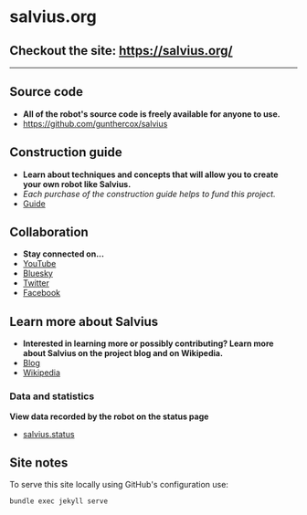 salvius.org
===========

## Checkout the site: https://salvius.org/

***

## Source code

- **All of the robot's source code is freely available for anyone to use.**
- https://github.com/gunthercox/salvius

## Construction guide

- **Learn about techniques and concepts that will allow you to create your own robot like Salvius.**
- *Each purchase of the construction guide helps to fund this project.*
- [Guide](https://salvius.org/guide)

## Collaboration

- **Stay connected on...**
- [YouTube](https://www.youtube.com/@SalviusRobot)
- [Bluesky](https://bsky.app/profile/salvius.org)
- [Twitter](https://twitter.com/salviusrobot)
- [Facebook](https://www.facebook.com/salviusrobot)

## Learn more about Salvius

- **Interested in learning more or possibly contributing? Learn more about Salvius on the project blog and on Wikipedia.**
- [Blog](https://blog.salvius.org)
- [Wikipedia](https://en.wikipedia.org/wiki/Salvius_(robot))

### Data and statistics

 **View data recorded by the robot on the status page**
- [salvius.status](https://salvius.org/status)

## Site notes

To serve this site locally using GitHub's configuration use:
```
bundle exec jekyll serve
```
